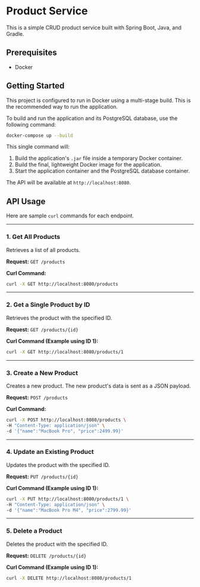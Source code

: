 # Product Service

This is a simple CRUD product service built with Spring Boot, Java, and Gradle.

## Prerequisites

- Docker

## Getting Started

This project is configured to run in Docker using a multi-stage build. This is the recommended way to run the application.

To build and run the application and its PostgreSQL database, use the following command:

```bash
docker-compose up --build
```

This single command will:
1.  Build the application's `.jar` file inside a temporary Docker container.
2.  Build the final, lightweight Docker image for the application.
3.  Start the application container and the PostgreSQL database container.

The API will be available at `http://localhost:8080`.

## API Usage

Here are sample `curl` commands for each endpoint.

---


### 1. Get All Products

Retrieves a list of all products.

**Request:**
`GET /products`

**Curl Command:**
```bash
curl -X GET http://localhost:8080/products
```

---


### 2. Get a Single Product by ID

Retrieves the product with the specified ID.

**Request:**
`GET /products/{id}`

**Curl Command (Example using ID 1):**
```bash
curl -X GET http://localhost:8080/products/1
```

---


### 3. Create a New Product

Creates a new product. The new product's data is sent as a JSON payload.

**Request:**
`POST /products`

**Curl Command:**
```bash
curl -X POST http://localhost:8080/products \
-H "Content-Type: application/json" \
-d '{"name":"MacBook Pro", "price":2499.99}'
```

---


### 4. Update an Existing Product

Updates the product with the specified ID.

**Request:**
`PUT /products/{id}`

**Curl Command (Example using ID 1):**
```bash
curl -X PUT http://localhost:8080/products/1 \
-H "Content-Type: application/json" \
-d '{"name":"MacBook Pro M4", "price":2799.99}'
```

---


### 5. Delete a Product

Deletes the product with the specified ID.

**Request:**
`DELETE /products/{id}`

**Curl Command (Example using ID 1):**
```bash
curl -X DELETE http://localhost:8080/products/1
```